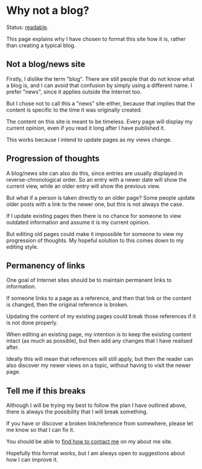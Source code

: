 # Why not a blog?

Status: [readable](../status/).

This page explains why I have chosen to format this site how it is,
rather than creating a typical blog.


## Not a blog/news site

Firstly, I dislike the term "blog".
There are still people that do not know what a blog is, and I can avoid
that confusion by simply using a different name.
I prefer "news", since it applies outside the Internet too.

But I chose not to call this a "news" site either, because that implies
that the content is specific to the time it was originally created.

The content on this site is meant to be timeless.
Every page will display my current opinion, even if you read it long
after I have published it.

This works because I intend to update pages as my views change.


## Progression of thoughts

A blog/news site can also do this, since entries are usually displayed
in reverse-chronological order.
So an entry with a newer date will show the current view, while an older
entry will show the previous view.

But what if a person is taken directly to an older page?
Some people update older posts with a link to the newer one, but this is
not always the case.

If I update existing pages then there is no chance for someone to view
outdated information and assume it is my current opinion.

But editing old pages could make it impossible for someone to view my
progression of thoughts.
My hopeful solution to this comes down to my editing style.


## Permanency of links

One goal of Internet sites should be to maintain permanent links to
information.

If someone links to a page as a reference, and then that link or the
content is changed, then the original reference is broken.

Updating the content of my existing pages could break those references
if it is not done properly.

When editing an existing page, my intention is to keep the existing
content intact (as much as possible), but then add any changes that I
have realised after.

Ideally this will mean that references will still apply, but then the
reader can also discover my newer views on a topic, without having to
visit the newer page.


## Tell me if this breaks

Although I will be trying my best to follow the plan I have outlined
above, there is always the possibility that I will break something.

If you have or discover a broken link/reference from somewhere, please
let me know so that I can fix it.

You should be able to
[find how to contact me](http://about.mattms.info) on my about me site.

Hopefully this format works, but I am always open to suggestions about
how I can improve it.
